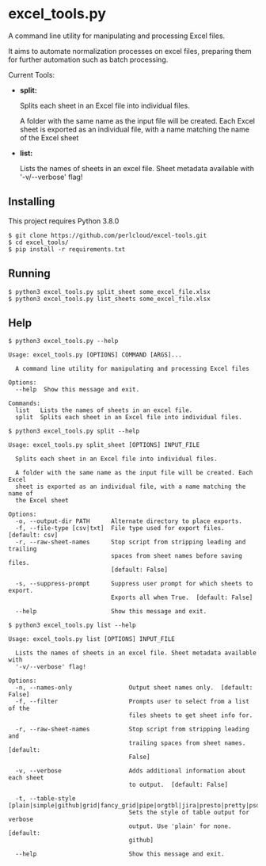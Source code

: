 # excel_tools.py
A command line utility for manipulating and processing Excel files.

It aims to automate normalization processes on excel files, preparing them for further automation such as batch processing.

Current Tools:
- **split:**
    
    Splits each sheet in an Excel file into individual files.

    A folder with the same name as the input file will be created.
    Each Excel sheet is exported as an individual file, with a name matching the name of the Excel sheet
- **list:**
    
    Lists the names of sheets in an excel file.
    Sheet metadata available with '-v/--verbose' flag! 
    
## Installing

This project requires Python 3.8.0
```
$ git clone https://github.com/perlcloud/excel-tools.git
$ cd excel_tools/
$ pip install -r requirements.txt
```
## Running
```
$ python3 excel_tools.py split_sheet some_excel_file.xlsx
$ python3 excel_tools.py list_sheets some_excel_file.xlsx
```
## Help
```
$ python3 excel_tools.py --help

Usage: excel_tools.py [OPTIONS] COMMAND [ARGS]...

  A command line utility for manipulating and processing Excel files

Options:
  --help  Show this message and exit.

Commands:
  list   Lists the names of sheets in an excel file.
  split  Splits each sheet in an Excel file into individual files.
```
```
$ python3 excel_tools.py split --help

Usage: excel_tools.py split_sheet [OPTIONS] INPUT_FILE

  Splits each sheet in an Excel file into individual files.

  A folder with the same name as the input file will be created. Each Excel
  sheet is exported as an individual file, with a name matching the name of
  the Excel sheet

Options:
  -o, --output-dir PATH      Alternate directory to place exports.
  -f, --file-type [csv|txt]  File type used for export files.  [default: csv]
  -r, --raw-sheet-names      Stop script from stripping leading and trailing
                             spaces from sheet names before saving files.
                             [default: False]

  -s, --suppress-prompt      Suppress user prompt for which sheets to export.
                             Exports all when True.  [default: False]

  --help                     Show this message and exit.
```
```
$ python3 excel_tools.py list --help

Usage: excel_tools.py list [OPTIONS] INPUT_FILE

  Lists the names of sheets in an excel file. Sheet metadata available with
  '-v/--verbose' flag!

Options:
  -n, --names-only                Output sheet names only.  [default: False]
  -f, --filter                    Prompts user to select from a list of the
                                  files sheets to get sheet info for.

  -r, --raw-sheet-names           Stop script from stripping leading and
                                  trailing spaces from sheet names.  [default:
                                  False]

  -v, --verbose                   Adds additional information about each sheet
                                  to output.  [default: False]

  -t, --table-style [plain|simple|github|grid|fancy_grid|pipe|orgtbl|jira|presto|pretty|psql|rst|mediawiki|moinmoin|youtrack|html|latex|latex_raw|latex_booktabs|textile]
                                  Sets the style of table output for verbose
                                  output. Use 'plain' for none.  [default:
                                  github]

  --help                          Show this message and exit.
```